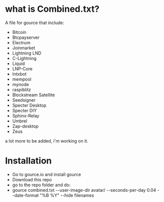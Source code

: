 
# what is Combined.txt?

A file for gource that include:

- Bitcoin
- Btcpayserver
- Electrum
- Joinmarket
- Lightning LND
- C-Lightning
- Liquid
- LNP-Core
- lntxbot
- mempool
- mynode
- raspiblitz
- Blockstream Satellite
- Seedsigner
- Specter Desktop
- Specter DIY
- Sphinx-Relay
- Umbrel
- Zap-desktop
- Zeus

a lot more to be added, i'm working on it.


# Installation

- Go to gource.io and install gource
- Download this repo
- go to the repo folder and do:
- gource combined.txt  --user-image-dir avatar/ --seconds-per-day 0.04 --date-format "%B %Y" --hide filenames




